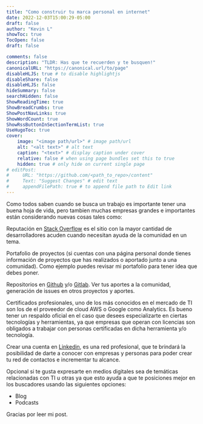 ```yaml
---
title: "Como construir tu marca personal en internet"
date: 2022-12-03T15:00:29-05:00
draft: false
author: "Kevin L"
showToc: true
TocOpen: false
draft: false

comments: false
description: "TLDR: Has que te recuerden y te busquen!"
canonicalURL: "https://canonical.url/to/page"
disableHLJS: true # to disable highlightjs
disableShare: false
disableHLJS: false
hideSummary: false
searchHidden: false
ShowReadingTime: true
ShowBreadCrumbs: true
ShowPostNavLinks: true
ShowWordCount: true
ShowRssButtonInSectionTermList: true
UseHugoToc: true
cover:
    image: "<image path/url>" # image path/url
    alt: "<alt text>" # alt text
    caption: "<text>" # display caption under cover
    relative: false # when using page bundles set this to true
    hidden: true # only hide on current single page
# editPost:
#     URL: "https://github.com/<path_to_repo>/content"
#     Text: "Suggest Changes" # edit text
#     appendFilePath: true # to append file path to Edit link
---
```


Como todos saben cuando se busca un trabajo es importante tener una buena hoja de vida, pero tambien muchas empresas grandes e importantes están considerando nuevas cosas tales como:

Reputación en [Stack Overflow](https://meta.stackexchange.com/) es el sitio con la mayor cantidad de desarrolladores acuden cuando necesitan ayuda de la comunidad en un tema.

Portafolio de proyectos (si cuentas con una página personal donde tienes información de proyectos que has realizados o aportado junto a una comunidad). Como ejemplo puedes revisar mi portafolio para tener idea que debes poner.

Repositorios en [Github](https://github.com) y/o [Gitlab](https://gitlab.com). Ver tus aportes a la comunidad, generación de issues en otros proyectos y aportes.

Certificados profesionales, uno de los más conocidos en el mercado de TI son los de el proveedor de cloud AWS o Google como Analytics. Es bueno tener un respaldo oficial en el caso que desees especializarte en ciertas tecnologías y herramientas, ya que empresas que operan con licencias son obligados a trabajar con personas certificadas en dicha herramienta y/o tecnología.

Crear una cuenta en [Linkedin](https://linkedin.com), es una red profesional, que te brindará la posibilidad de darte a conocer con empresas y personas para poder crear tu red de contactos e incrementar tu alcance.

Opcional si te gusta expresarte en medios digitales sea de temáticas relacionadas con TI u otras ya que esto ayuda a que te posiciones mejor en los buscadores usando las siguientes opciones:
- Blog
- Podcasts

Gracias por leer mi post.